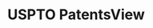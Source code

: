 ---
bigquery: https://console.cloud.google.com/bigquery?p=patents-public-data&d=patentsview&page=dataset
citation: Attribution should be given to PatentsView for use, distribution, or derivative
  works.
code: https://github.com/CSSIP-AIR/PatentsView-Code-Snippets/
contributors: USPTO
cost: None
description: 'PatentsView includes US patent data including raw data (summaries, applications,
  pregrant applications), disambugations of inventors and assignees, and inventor
  gender estimates.  Also foreign priority data, # of figures and sheets, and government
  interest statements.'
documentation: https://patentsview.org/query/builder-faqs
last_edit: 04/11/2022, 17:50:16
location: https://patentsview.org/
maintained_by: USPTO
record_creation_timestamp: 12/2/2020 17:20:46
schema_fields:
- designation
- latin_name
- category_id
- term_extension
- level_three
- num_sheets
- classification_data_source
- main_group
- city
- fname
- disamb_inventor_id_20200331
- subcategory_id
- field_id
- date
- number
- county_fips
- doc_type
- disamb_inventor_id_20190820
- publication_number
- sequence
- relkind
- name
- disamb_assignee_id_20200331
- disamb_assignee_id_20200630
- doctype
- text
- category
- term_disclaimer
- latitude
- county
- _371_date
- disclaimer_date
- country_transformed
- classification_level
- series_code
- length
- type
- disamb_inventor_id_20171226
- action_date
- group
- contract_award_number
- male
- lawyer_id
- state
- attribution_status
- disamb_assignee_id_20200929
- group_id
- rawlocation_id
- withdrawn
- rule_47
- inventor_id
- country
- disamb_assignee_id_20190312
- disamb_inventor_id_20200630
- role
- longitude
- application_id
- id
- num_figures
- disamb_inventor_id_20191008
- subgroup
- latlong
- level_one
- name_last
- citation_id
- disamb_inventor_id_20170307
- disamb_inventor_id_20170808
- gi_statement
- subclass
- subsection_id
- classification_value
- level_two
- _102_date
- ipc_class
- disamb_assignee_id_20190820
- disamb_inventor_id_20191231
- status
- f102_date
- organization
- num
- title
- subclass_id
- dependent
- disamb_inventor_id_20180528
- disamb_assignee_id_20191231
- applicant_type
- disamb_inventor_id_20201229
- abstract
- lapse_of_patent
- disamb_inventor_id_20171003
- f371_date
- classification_status
- sector_title
- uuid
- organization_id
- rel_id
- reldocno
- subgroup_id
- kind
- disamb_inventor_id_20190312
- assignee_id
- ipc_version_indicator
- num_claims
- name_first
- state_fips
- rawinventor_id
- filename
- exemplary
- disamb_assignee_id_20191008
- patent_id
- field_title
- mainclass_id
- variety
- deceased
- disamb_inventor_id_20181127
- rawassignee_id
- term_grant
- section_id
- disamb_inventor_id_20200929
- section
- disamb_assignee_id_20181127
- symbol_position
- location_id
- lname
- male_flag
shortname: patentsview
tags:
- disambiguation
- United States
- gender
terms_of_use: Creative Commons Attribution 4.0 International License.
timeframe: 1963-1999
title: USPTO PatentsView
uuid: cf1780b1-e265-4e49-8d1d-83b9cfe0fd9a
---